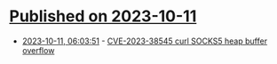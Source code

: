 # [Published on 2023-10-11](index.md)

* [2023-10-11, 06:03:51](https://lobste.rs/s/jobjyn/cve_2023_38545_curl_socks5_heap_buffer) - [CVE-2023-38545 curl SOCKS5 heap buffer overflow](https://curl.se/docs/CVE-2023-38545.html)
